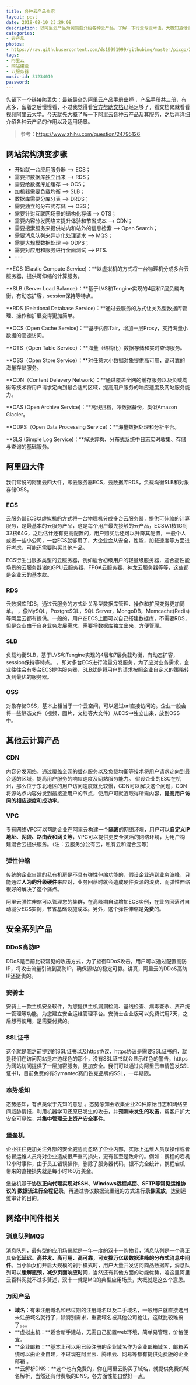 ```yaml
---
title: 各种云产品介绍
layout: post
date: 2018-08-10 23:29:08
description: 以阿里云产品为例简要介绍各种云产品，了解一下行业专业术语，大概知道他们都是干嘛的。
categories:
- 云产品
photos:
- https://raw.githubusercontent.com/ds19991999/githubimg/master/picgo/20180811003053.jpg
tags:
- 阿里云
- 网站建设
- 云服务器
music-id: 31234010
password:
---
```


先留下一个链接防丢失：[最新最全的阿里云产品手册出炉](https://yq.aliyun.com/articles/223194?spm=5176.100238.spm-cont-list.184.kSaNms)  ，产品手册共三册，有点多，留着之后慢慢看，不过我觉得看[官方帮助文档](https://help.aliyun.com/?spm=a2c4g.750001.1146454.4.VvcoI9)已经足够了，看文档累就看看视频[阿里云大学](https://edu.aliyun.com/promotion/17#floor1)。今天就先大概了解一下阿里云各种云产品及其服务，之后再详细介绍各种云产品的作用以及适用场景。

> 参考：https://www.zhihu.com/question/24795126



## 网站架构演变步骤

* 开始就一台应用服务器 —> ECS；
* 需要把数据库独立出来 —> RDS；
* 需要给数据库加缓存 —> OCS；
* 加机器需要负载均衡 —> SLB；
* 数据库需要分库分表 —> DRDS；
* 需要独立的分布式存储 —> OSS；
* 需要针对互联网场景的结构化存储 —> OTS；
* 需要内容分发网络来提升体验和节省成本 —> CDN；
* 需要搜索服务来提供站内和站外的信息检索 —> Open Search；
* 需要消息队列来异步化处理请求 —> MQS；
* 需要大规模数据处理 —> ODPS；
* 需要对应用和服务进行全面测试 —> PTS.
* ······



**ECS (Elastic Compute Service)：**以虚拟机的方式将一台物理机分成多台云服务器，提供可伸缩的计算服务。

**SLB (Server Load Balance）：**基于LVS和Tengine实现的4层和7层负载均衡，有动态扩容，session保持等特点。

**RDS (Relational Database Service)：**通过云服务的方式让关系型数据库管理、操作和扩展变得更加简单。

**OCS (Open Cache Service)：**基于内部Tair，增加一层Proxy，支持海量小数据的高速访问。

**OTS（Open Table Service）：**海量（结构化）数据存储和实时查询服务。

**OSS（Open Store Service）：**对任意大小数据对象提供高可用，高可靠的海量存储服务。

**CDN（Content Delevery Network）：**通过覆盖全网的缓存服务以及负载均衡等技术将用户请求定向到最合适的区域，提高用户服务的响应速度及网站服务能力。

**OAS (Open Archive Service)：**离线归档，冷数据备份，类似Amazon Glacier。

**ODPS（Open Data Processing Service）：**海量数据处理和分析平台。

**SLS (Simple Log Service)：**解决异构、分布式系统中日志实时收集、存储与查询的基础服务。

## 阿里四大件

我们常说的阿里云四大件，即云服务器ECS，云数据库RDS，负载均衡SLB和对象存储OSS。

### ECS

云服务器ECS以虚拟机的方式将一台物理机分成多台云服务器，提供可伸缩的计算服务，是最基本的云服务产品，这是每个用户最先接触的云产品，ECS从1核1G到32核64G，之后估计还有更高配置的，用户购买后还可以升降其配置，一般个人或者一些小公司，一台ECS就够用了，大企业会从安全，性能，加载速度等方面进行考虑，可能还需要购买其他产品。

ECS衍生出很多类型的云服务器，例如适合初级用户的轻量级服务器，迎合高性能场景的云服务器诸如GPU云服务器、FPGA云服务器、神龙云服务器等等，这些都是企业云的基本款。

### RDS

云数据库RDS，通过云服务的方式让关系型数据库管理、操作和扩展变得更加简单。 ，像MySQL，PostgreSQL，SQL Server，MongoDB，Memcache(Redis)等阿里云都有提供。一般的，用户在ECS上面可以自己搭建数据库，不需要RDS，但是企业由于自身业务发展需求，需要将数据库独立出来，方便管理。

### SLB

负载均衡SLB，基于LVS和Tengine实现的4层和7层负载均衡，有动态扩容，session保持等特点。 ，即对多台ECS进行流量分发服务，为了应对业务需求，企业往往会有多台ECS提供服务器，SLB就是将用户的请求按照企业自定义的策略转发到最优的服务器。

### OSS

对象存储OSS，基本上相当于一个云空间，可以通过url直接访问的。企业一般会将一些静态文件（视频，图片，文档等大文件）从ECS中独立出来，放到OSS中。

## 其他云计算产品

### CDN

内容分发网络，通过覆盖全网的缓存服务以及负载均衡等技术将用户请求定向到最合适的区域，提高用户服务的响应速度及网站服务能力。 假设企业的ESC在杭州，那么位于东北地区的用户访问速度就比较慢，CDN可以解决这个问题，CDN将源站点内容分发到最接近用户的节点，使用户可就近取得所需内容，**提高用户访问的相应速度和成功率**。

### VPC

专有网络VPC可以帮助企业在阿里云构建一个**隔离**的网络环境，用户可以**自定义IP地址、网段、路由表和网关等**，VPC可以提供更安全灵活的网络环境，为用户构建混合云提供服务。（注：云服务分公有云，私有云和混合云等）

### 弹性伸缩

传统的企业自建的私有机房是不具有弹性伸缩功能的，假设企业遇到业务波峰，只能通过**人为的升级硬件**来应对，业务回落时就会造成硬件资源的浪费，而弹性伸缩很好的解决了这个痛点。 

阿里云弹性伸缩可以管理您的集群，在高峰期自动增加ECS实例，在业务回落时自动减少ECS实例，节省基础设施成本。另外，这个弹性伸缩是**免费**的。

## 安全系列产品

### DDoS高防IP

DDoS是目前比较常见的攻击方式，为了抵御DDoS攻击，用户可以通过配置高防IP，将攻击流量引流到高防IP，确保源站的稳定可靠。讲真，阿里云的DDoS高防IP还挺贵的。 

### 安骑士

安骑士一款主机安全软件，为您提供主机漏洞检测、基线检查、病毒查杀、资产统一管理等功能，为您建立安全运维管理平台。安骑士企业版可以免费试用7天，之后想再使用，是需要付费的。 

### SSL证书

这个就是我之前提到的SSL证书以及https协议，https协议是需要SSL证书的，就是我们在访问网站是左边绿色的那个，没有SSL证书就会显示红色的警告，htttps为网站访问提供了一层加密服务，更加安全。我们可以通过向阿里云申请签发SSL证书1，目前免费的有Symantec赛门铁克品牌的SSL，一年期限。

### 态势感知

态势感知，有点类似于先知的意思 。态势感知会收集企业20种原始日志和网络空间威胁情报，利用机器学习还原已发生的攻击，并**预测未发生的攻击**，帮客户扩大安全可见性，并**集中管理云上资产安全事件**。 

### 堡垒机

企业往往更加关注外部的安全威胁而忽略了企业内部，实际上运维人员误操作或者仿冒运维人员将对企业造成很严重的损失，更有甚至是致命的。例如：携程的宕机12小时事件，由于员工错误操作，删除了服务器代码，据不完全统计，携程宕机带来的直接损失就是每小时160万美金。 

堡垒机基于**协议正向代理实现对SSH、Windows远程桌面、SFTP等常见运维协议的 数据流进行全程记录**，再通过协议数据流重组的方式进行**录像回放**，达到运维审计的目的。

## 网络中间件相关

### 消息队列MQS

消息队列，最典型的应用场景就是一年一度的双十一购物节，消息队列是一个真正具备**低延迟、高并发、高可用、高可靠，可支撑万亿级数据洪峰的分布式消息中间件**。当小仙女们开启大规模的剁手模式时，用户大量并发访问商品数据库，消息队列可以**缓解瓶颈，减少页面响应时间**，当然还有其他方面的功能优势，咱这里阿里云百科网就不过多赘述，双十一就是MQ的典型应用场景，大概就是这么个意思。

### 万网产品

* **域名**：有未注册域名和已过期的注册域名以及二手域名，一般用户就直接选用未注册域名就行了，除特别需求，重要域名被其他公司抢注，这就比较难搞了。。。
* **虚拟主机：**适合新手建站，无需自己配置web环境，简单易管理，价格便宜。
* **企业邮箱：**基本上可以用已经注册的企业域名作为企业邮箱域名，邮箱系统可以由企业自建，不过现在阿里云、腾讯云、网易等都有提供免费版的企业邮箱 。
* **云解析DNS：**这个也有免费的，你在阿里云购买了域名，就提供免费的域名解析，当然还有付费版的DNS，各方面性能自然好一点。
